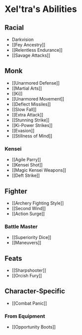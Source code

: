 # Xel'tra's Abilities

## Racial
* Darkvision
* [[Fey Ancestry]]
* [[Relentless Endurance]]
* [[Savage Attacks]]

## Monk
* [[Unarmored Defense]]
* [[Martial Arts]]
* [[Ki]]
* [[Unarmored Movement]]
* [[Deflect Missiles]]
* [[Slow Fall]]
* [[Extra Attack]]
* [[Stunning Strike]]
* [[Ki-Power Strikes]]
* [[Evasion]]
* [[Stillness of Mind]]

### Kensei

* [[Agile Parry]]
* [[Kensei Shot]]
* [[Magic Kensei Weapons]]
* [[Deft Strike]]

## Fighter

* [[Archery Fighting Style]]
* [[Second Wind]]
* [[Action Surge]]

### Battle Master

* [[Superiority Dice]]
* [[Maneuvers]]

## Feats

* [[Sharpshooter]]
* [[Orcish Fury]]

## Character-Specific

* [[Combat Panic]]

### From Equipment

* [[Opportunity Boots]]